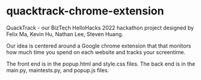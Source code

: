 # quacktrack-chrome-extension

QuackTrack - our BizTech HelloHacks 2022 hackathon project designed by Felix Ma, Kevin Hu, Nathan Lee, Steven Huang.

Our idea is centered around a Google chrome extension that that monitors how much time you spend on each website and tracks your screentime.

The front end is in the popup.html and style.css files. 
The back end is in the main.py, maintests.py, and popup.js files.
